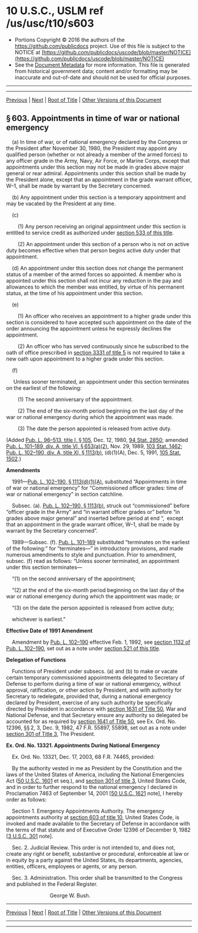 ---
---

# 10 U.S.C., USLM ref /us/usc/t10/s603

* Portions Copyright © 2016 the authors of the https://github.com/publicdocs project.
  Use of this file is subject to the NOTICE at [https://github.com/publicdocs/uscode/blob/master/NOTICE](https://github.com/publicdocs/uscode/blob/master/NOTICE)
* See the [Document Metadata](././../../../../../..//README.md) for more information.
  This file is generated from historical government data; content and/or formatting may be inaccurate and out-of-date and should not be used for official purposes.

----------
----------

[Previous](./../../../../../..//us/usc/t10/stA/ptII/ch35/m__us_usc_t10_s602.md) | [Next](./../../../../../..//us/usc/t10/stA/ptII/ch35/m__us_usc_t10_s604.md) | [Root of Title](./../../../../../../) | [Other Versions of this Document](https://publicdocs.github.io/go/links?ns=uslm&ref=%2Fus%2Fusc%2Ft10%2Fs603)

## § 603. Appointments in time of war or national emergency

    (a) In time of war, or of national emergency declared by the Congress or the President after November 30, 1980, the President may appoint any qualified person (whether or not already a member of the armed forces) to any officer grade in the Army, Navy, Air Force, or Marine Corps, except that appointments under this section may not be made in grades above major general or rear admiral. Appointments under this section shall be made by the President alone, except that an appointment in the grade warrant officer, W–1, shall be made by warrant by the Secretary concerned.

    (b) Any appointment under this section is a temporary appointment and may be vacated by the President at any time.

    (c)

        (1) Any person receiving an original appointment under this section is entitled to service credit as authorized under [section 533 of this title][/us/usc/t10/s533].

        (2) An appointment under this section of a person who is not on active duty becomes effective when that person begins active duty under that appointment.

    (d) An appointment under this section does not change the permanent status of a member of the armed forces so appointed. A member who is appointed under this section shall not incur any reduction in the pay and allowances to which the member was entitled, by virtue of his permanent status, at the time of his appointment under this section.

    (e)

        (1) An officer who receives an appointment to a higher grade under this section is considered to have accepted such appointment on the date of the order announcing the appointment unless he expressly declines the appointment.

        (2) An officer who has served continuously since he subscribed to the oath of office prescribed in [section 3331 of title 5][/us/usc/t5/s3331] is not required to take a new oath upon appointment to a higher grade under this section.

    (f)

     Unless sooner terminated, an appointment under this section terminates on the earliest of the following:

        (1) The second anniversary of the appointment.

        (2) The end of the six-month period beginning on the last day of the war or national emergency during which the appointment was made.

        (3) The date the person appointed is released from active duty.

(Added [Pub. L. 96–513, title I, § 105][/us/pl/96/513/s105], Dec. 12, 1980, [94 Stat. 2850][/us/stat/94/2850]; amended [Pub. L. 101–189, div. A, title VI, § 653(a)(2)][/us/pl/101/189/s653/a/2], Nov. 29, 1989, [103 Stat. 1462][/us/stat/103/1462]; [Pub. L. 102–190, div. A, title XI, § 1113(b)][/us/pl/102/190/s1113/b], (d)(1)(A), Dec. 5, 1991, [105 Stat. 1502][/us/stat/105/1502].)

 __Amendments__ 

    1991—[Pub. L. 102–190, § 1113(d)(1)(A)][/us/pl/102/190/s1113/d/1/A], substituted “Appointments in time of war or national emergency” for “Commissioned officer grades: time of war or national emergency” in section catchline.

    Subsec. (a). [Pub. L. 102–190, § 1113(b)][/us/pl/102/190/s1113/b], struck out “commissioned” before “officer grade in the Army” and “in warrant officer grades or” before “in grades above major general” and inserted before period at end “, except that an appointment in the grade warrant officer, W–1, shall be made by warrant by the Secretary concerned”.

    1989—Subsec. (f). [Pub. L. 101–189][/us/pl/101/189] substituted “terminates on the earliest of the following:” for “terminates—” in introductory provisions, and made numerous amendments to style and punctuation. Prior to amendment, subsec. (f) read as follows: “Unless sooner terminated, an appointment under this section terminates—

    “(1) on the second anniversary of the appointment;

    “(2) at the end of the six-month period beginning on the last day of the war or national emergency during which the appointment was made; or

    “(3) on the date the person appointed is released from active duty;

    whichever is earliest.”

 __Effective Date of 1991 Amendment__ 

    Amendment by [Pub. L. 102–190][/us/pl/102/190] effective Feb. 1, 1992, see [section 1132 of Pub. L. 102–190][/us/pl/102/190/s1132], set out as a note under [section 521 of this title][/us/usc/t10/s521].

 __Delegation of Functions__ 

    Functions of President under subsecs. (a) and (b) to make or vacate certain temporary commissioned appointments delegated to Secretary of Defense to perform during a time of war or national emergency, without approval, ratification, or other action by President, and with authority for Secretary to redelegate, provided that, during a national emergency declared by President, exercise of any such authority be specifically directed by President in accordance with [section 1631 of Title 50][/us/usc/t50/s1631], War and National Defense, and that Secretary ensure any authority so delegated be accounted for as required by [section 1641 of Title 50][/us/usc/t50/s1641], see Ex. Ord. No. 12396, §§ 2, 3, Dec. 9, 1982, 47 F.R. 55897, 55898, set out as a note under [section 301 of Title 3][/us/usc/t3/s301], The President.

 __Ex. Ord. No. 13321. Appointments During National Emergency__ 

    Ex. Ord. No. 13321, Dec. 17, 2003, 68 F.R. 74465, provided:

    By the authority vested in me as President by the Constitution and the laws of the United States of America, including the National Emergencies Act ([50 U.S.C. 1601][/us/usc/t50/s1601] et seq.), and [section 301 of title 3][/us/usc/t3/s301], United States Code, and in order to further respond to the national emergency I declared in Proclamation 7463 of September 14, 2001 \[[50 U.S.C. 1621][/us/usc/t50/s1621] note\], I hereby order as follows:

    Section 1. Emergency Appointments Authority. The emergency appointments authority at [section 603 of title 10][/us/usc/t10/s603], United States Code, is invoked and made available to the Secretary of Defense in accordance with the terms of that statute and of Executive Order 12396 of December 9, 1982 \[[3 U.S.C. 301][/us/usc/t3/s301] note\].

    Sec. 2. Judicial Review. This order is not intended to, and does not, create any right or benefit, substantive or procedural, enforceable at law or in equity by a party against the United States, its departments, agencies, entities, officers, employees or agents, or any person.

    Sec. 3. Administration. This order shall be transmitted to the Congress and published in the Federal Register.

                              George W. Bush.

----------

[Previous](./../../../../../..//us/usc/t10/stA/ptII/ch35/m__us_usc_t10_s602.md) | [Next](./../../../../../..//us/usc/t10/stA/ptII/ch35/m__us_usc_t10_s604.md) | [Root of Title](./../../../../../../) | [Other Versions of this Document](https://publicdocs.github.io/go/links?ns=uslm&ref=%2Fus%2Fusc%2Ft10%2Fs603)

----------
----------

[/us/usc/t10/s533]: https://publicdocs.github.io/go/links?ns=uslm&ref=%2Fus%2Fusc%2Ft10%2Fs533
[/us/usc/t5/s3331]: https://publicdocs.github.io/go/links?ns=uslm&ref=%2Fus%2Fusc%2Ft5%2Fs3331
[/us/pl/96/513/s105]: https://publicdocs.github.io/go/links?ns=uslm&ref=%2Fus%2Fpl%2F96%2F513%2Fs105
[/us/stat/94/2850]: https://publicdocs.github.io/go/links?ns=uslm&ref=%2Fus%2Fstat%2F94%2F2850
[/us/pl/101/189/s653/a/2]: https://publicdocs.github.io/go/links?ns=uslm&ref=%2Fus%2Fpl%2F101%2F189%2Fs653%2Fa%2F2
[/us/stat/103/1462]: https://publicdocs.github.io/go/links?ns=uslm&ref=%2Fus%2Fstat%2F103%2F1462
[/us/pl/102/190/s1113/b]: https://publicdocs.github.io/go/links?ns=uslm&ref=%2Fus%2Fpl%2F102%2F190%2Fs1113%2Fb
[/us/stat/105/1502]: https://publicdocs.github.io/go/links?ns=uslm&ref=%2Fus%2Fstat%2F105%2F1502
[/us/pl/102/190/s1113/d/1/A]: https://publicdocs.github.io/go/links?ns=uslm&ref=%2Fus%2Fpl%2F102%2F190%2Fs1113%2Fd%2F1%2FA
[/us/pl/102/190/s1113/b]: https://publicdocs.github.io/go/links?ns=uslm&ref=%2Fus%2Fpl%2F102%2F190%2Fs1113%2Fb
[/us/pl/101/189]: https://publicdocs.github.io/go/links?ns=uslm&ref=%2Fus%2Fpl%2F101%2F189
[/us/pl/102/190]: https://publicdocs.github.io/go/links?ns=uslm&ref=%2Fus%2Fpl%2F102%2F190
[/us/pl/102/190/s1132]: https://publicdocs.github.io/go/links?ns=uslm&ref=%2Fus%2Fpl%2F102%2F190%2Fs1132
[/us/usc/t10/s521]: https://publicdocs.github.io/go/links?ns=uslm&ref=%2Fus%2Fusc%2Ft10%2Fs521
[/us/usc/t50/s1631]: https://publicdocs.github.io/go/links?ns=uslm&ref=%2Fus%2Fusc%2Ft50%2Fs1631
[/us/usc/t50/s1641]: https://publicdocs.github.io/go/links?ns=uslm&ref=%2Fus%2Fusc%2Ft50%2Fs1641
[/us/usc/t3/s301]: https://publicdocs.github.io/go/links?ns=uslm&ref=%2Fus%2Fusc%2Ft3%2Fs301
[/us/usc/t50/s1601]: https://publicdocs.github.io/go/links?ns=uslm&ref=%2Fus%2Fusc%2Ft50%2Fs1601
[/us/usc/t3/s301]: https://publicdocs.github.io/go/links?ns=uslm&ref=%2Fus%2Fusc%2Ft3%2Fs301
[/us/usc/t50/s1621]: https://publicdocs.github.io/go/links?ns=uslm&ref=%2Fus%2Fusc%2Ft50%2Fs1621
[/us/usc/t10/s603]: https://publicdocs.github.io/go/links?ns=uslm&ref=%2Fus%2Fusc%2Ft10%2Fs603
[/us/usc/t3/s301]: https://publicdocs.github.io/go/links?ns=uslm&ref=%2Fus%2Fusc%2Ft3%2Fs301



